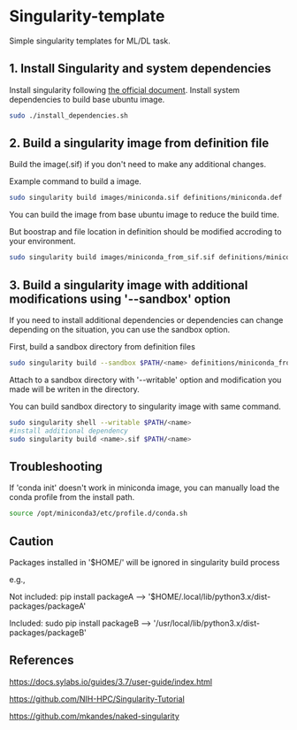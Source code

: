 # Singularity-template

Simple singularity templates for ML/DL task.

## 1. Install Singularity and system dependencies

Install singularity following [the official document](https://docs.sylabs.io/guides/3.7/admin-guide/installation.html).
Install system dependencies to build base ubuntu image.

```bash
sudo ./install_dependencies.sh
```

## 2. Build a singularity image from definition file

Build the image(.sif) if you don't need to make any additional changes.

Example command to build a image.

```bash
sudo singularity build images/miniconda.sif definitions/miniconda.def
```

You can build the image from base ubuntu image to reduce the build time.

But boostrap and file location in definition should be modified accroding to your environment.



```bash
sudo singularity build images/miniconda_from_sif.sif definitions/miniconda_from_sif.def
```

## 3. Build a singularity image with additional modifications using '--sandbox' option

If you need to install additional dependencies or dependencies can change depending on the situation, you can use the sandbox option.

First, build a sandbox directory from definition files

```bash
sudo singularity build --sandbox $PATH/<name> definitions/miniconda_from_sif.def
```



Attach to a sandbox directory with '--writable' option and modification you made will be writen in the directory.

You can build sandbox directory to singularity image with same command.

```bash
sudo singularity shell --writable $PATH/<name>
#install additional dependency
sudo singularity build <name>.sif $PATH/<name>
```

## Troubleshooting

If 'conda init' doesn't work in miniconda image, you can manually load the conda profile from the install path.

```bash
source /opt/miniconda3/etc/profile.d/conda.sh
```

## Caution
Packages installed in '$HOME/<PATH>' will be ignored in singularity build process

e.g., 

Not included: pip install packageA  --> '$HOME/.local/lib/python3.x/dist-packages/packageA'

Included: sudo pip install packageB  --> '/usr/local/lib/python3.x/dist-packages/packageB'



## References

https://docs.sylabs.io/guides/3.7/user-guide/index.html

https://github.com/NIH-HPC/Singularity-Tutorial

https://github.com/mkandes/naked-singularity
